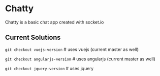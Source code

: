# Chatty
Chatty is a basic chat app created with socket.io

## Current Solutions
`git checkout vuejs-version` # uses vuejs (current master as well)

`git checkout angularjs-version` # uses angularjs (current master as well)

`git checkout jquery-version` # uses jquery
